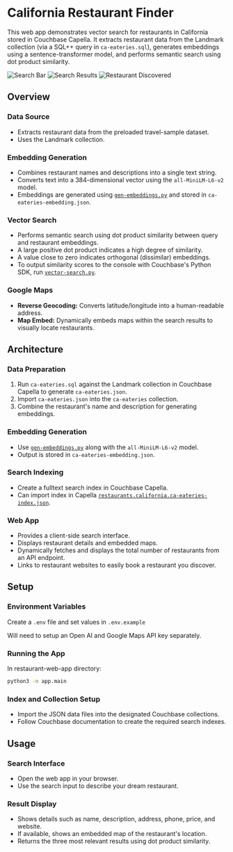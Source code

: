 # California Restaurant Finder
This web app demonstrates vector search for restaurants in California stored in Couchbase Capella. It extracts restaurant data from the Landmark collection (via a SQL++ query in `ca-eateries.sql`), generates embeddings using a sentence-transformer model, and performs semantic search using dot product similarity.

![Search Bar](restaurant-web-app/app/static/images/search-bar.jpg)
![Search Results](restaurant-web-app/app/static/images/search-results.jpg)
![Restaurant Discovered](restaurant-web-app/app/static/images/restaurant-discovered.jpg)

## Overview
### Data Source
- Extracts restaurant data from the preloaded travel-sample dataset.
- Uses the Landmark collection.

### Embedding Generation
- Combines restaurant names and descriptions into a single text string.
- Converts text into a 384-dimensional vector using the `all-MiniLM-L6-v2` model.
- Embeddings are generated using [`gen-embeddings.py`](vector-search/gen-embeddings.py) and stored in `ca-eateries-embedding.json`.

### Vector Search
- Performs semantic search using dot product similarity between query and restaurant embeddings.
- A large positive dot product indicates a high degree of similarity.
- A value close to zero indicates orthogonal (dissimilar) embeddings.
- To output similarity scores to the console with Couchbase's Python SDK, run [`vector-search.py`](vector-search/vector-search.py).

### Google Maps
- **Reverse Geocoding:** Converts latitude/longitude into a human-readable address.
- **Map Embed:** Dynamically embeds maps within the search results to visually locate restaurants.

## Architecture
### Data Preparation
1. Run `ca-eateries.sql` against the Landmark collection in Couchbase Capella to generate `ca-eateries.json`.
2. Import `ca-eateries.json` into the `ca-eateries` collection.
3. Combine the restaurant's name and description for generating embeddings.

### Embedding Generation
- Use [`gen-embeddings.py`](vector-search/) along with the `all-MiniLM-L6-v2` model.
- Output is stored in `ca-eateries-embedding.json`.

### Search Indexing
- Create a fulltext search index in Couchbase Capella.
- Can import index in Capella [`restaurants.california.ca-eateries-index.json`](vector-index/).

### Web App
- Provides a client-side search interface.
- Displays restaurant details and embedded maps.
- Dynamically fetches and displays the total number of restaurants from an API endpoint.
- Links to restaurant websites to easily book a restaurant you discover.

## Setup
### Environment Variables
Create a `.env` file and set values in `.env.example`

Will need to setup an Open AI and Google Maps API key separately.

### Running the App
In restaurant-web-app directory:
```sh
python3 -m app.main
```

### Index and Collection Setup
- Import the JSON data files into the designated Couchbase collections.
- Follow Couchbase documentation to create the required search indexes.

## Usage

### Search Interface
- Open the web app in your browser.
- Use the search input to describe your dream restaurant.

### Result Display
- Shows details such as name, description, address, phone, price, and website.
- If available, shows an embedded map of the restaurant's location.
- Returns the three most relevant results using dot product similarity. 